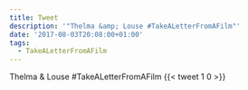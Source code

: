 ```yaml
---
title: Tweet
description: '"Thelma &amp; Louse #TakeALetterFromAFilm"'
date: '2017-08-03T20:08:00+01:00'
tags:
  - TakeALetterFromAFilm
---
```

Thelma &amp; Louse #TakeALetterFromAFilm
      {{< tweet 1 0 >}}
    
